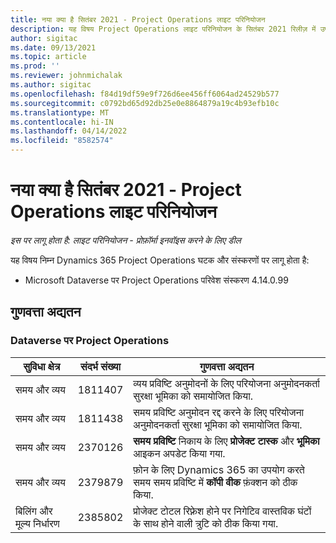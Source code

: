 ```yaml
---
title: नया क्या है सितंबर 2021 - Project Operations लाइट परिनियोजन
description: यह विषय Project Operations लाइट परिनियोजन के सितंबर 2021 रिलीज़ में उपलब्ध गुणवत्ता अपडेट के बारे में जानकारी प्रदान करता है.
author: sigitac
ms.date: 09/13/2021
ms.topic: article
ms.prod: ''
ms.reviewer: johnmichalak
ms.author: sigitac
ms.openlocfilehash: f84d19df59e9f726d6ee456ff6064ad24529b577
ms.sourcegitcommit: c0792bd65d92db25e0e8864879a19c4b93efb10c
ms.translationtype: MT
ms.contentlocale: hi-IN
ms.lasthandoff: 04/14/2022
ms.locfileid: "8582574"
---
```

# <a name="whats-new-september-2021---project-operations-lite-deployment"></a>नया क्या है सितंबर 2021 - Project Operations लाइट परिनियोजन

_इस पर लागू होता है: लाइट परिनियोजन - प्रोफ़ॉर्मा इनवॉइस करने के लिए डील_

यह विषय निम्न Dynamics 365 Project Operations घटक और संस्करणों पर लागू होता है:

  - Microsoft Dataverse पर Project Operations परिवेश संस्करण 4.14.0.99


## <a name="quality-updates"></a>गुणवत्ता अद्यतन

### <a name="project-operations-on-dataverse"></a>Dataverse पर Project Operations


| **सुविधा क्षेत्र** | **संदर्भ संख्या** | **गुणवत्ता अद्यतन** |
| --- | --- | --- |
| समय और व्यय | 1811407 | व्यय प्रविष्टि अनुमोदनों के लिए परियोजना अनुमोदनकर्ता सुरक्षा भूमिका को समायोजित किया. |
| समय और व्यय | 1811438 | समय प्रविष्टि अनुमोदन रद्द करने के लिए परियोजना अनुमोदनकर्ता सुरक्षा भूमिका को समायोजित किया. |
| समय और व्यय | 2370126 | **समय प्रविष्टि** निकाय के लिए **प्रोजेक्ट टास्क** और **भूमिका** आइकन अपडेट किया गया. |
| समय और व्यय | 2379879 | फ़ोन के लिए Dynamics 365 का उपयोग करते समय समय प्रविष्टि में **कॉपी वीक** फ़ंक्शन को ठीक किया. |
| बिलिंग और मूल्य निर्धारण | 2385802 | प्रोजेक्ट टोटल रिफ़्रेश होने पर निगेटिव वास्तविक घंटों के साथ होने वाली त्रुटि को ठीक किया गया.|
